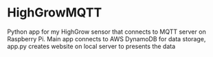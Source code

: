 # HighGrowMQTT

Python app for my HighGrow sensor that connects to MQTT server on Raspberry Pi. Main app connects to AWS DynamoDB for data storage,
app.py creates website on local server to presents the data
